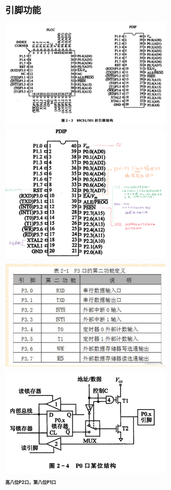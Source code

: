 <!--
 * @Author: Ashington ashington258@proton.me
 * @Date: 2024-09-14 10:04:44
 * @LastEditors: Ashington ashington258@proton.me
 * @LastEditTime: 2024-09-14 11:17:30
 * @FilePath: \MCU_principle_and_interface_technology\2-89C51的硬件结构哟和原理\2-引脚及功能.md
 * @Description: 请填写简介
 * 联系方式:921488837@qq.com
 * Copyright (c) 2024 by ${git_name_email}, All Rights Reserved. 
-->
# 引脚功能

![alt text](image-6.png)

![alt text](image-7.png)

![alt text](image-8.png)

![alt text](image-9.png)

**高八位P2口，第八位P1口**